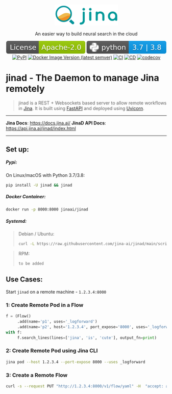 <p align="center">
<img src="https://github.com/jina-ai/jina/blob/master/.github/logo-only.gif?raw=true" alt="Jina banner" width="200px">
</p>
<p align="center">
An easier way to build neural search in the cloud
</p>
<p align="center">
<a href="#license"><img src="https://github.com/jina-ai/jinad/blob/main/.github/badges/license-badge.svg?raw=true" alt="Jina" title="Jinas is licensed under Apache-2.0"></a>
<a href="https://pypi.org/project/jinad/"><img src="https://github.com/jina-ai/jinad/blob/main/.github/badges/python-badge.svg?raw=true" alt="Python 3.7 3.8" title="Jinad supports Python 3.7 and above"></a>
<a href="https://pypi.org/project/jinad/"><img src="https://img.shields.io/pypi/v/jinad?color=%23099cec&amp;label=PyPI&amp;logo=pypi&amp;logoColor=white" alt="PyPI"></a>
<a href="https://hub.docker.com/r/jinaai/jinad/tags"><img src="https://img.shields.io/docker/v/jinaai/jinad?color=%23099cec&amp;label=Docker&amp;logo=docker&amp;logoColor=white&amp;sort=semver" alt="Docker Image Version (latest semver)"></a>
<a href="https://github.com/jina-ai/jinad/actions?query=workflow%3ACI"><img src="https://github.com/jina-ai/jinad/workflows/CI/badge.svg" alt="CI"></a>
<a href="https://github.com/jina-ai/jinad/actions?query=workflow%3ACD"><img src="https://github.com/jina-ai/jinad/workflows/CD/badge.svg?branch=main" alt="CD"></a>
<a href="https://codecov.io/gh/jina-ai/jinad"><img src="https://codecov.io/gh/jina-ai/jinad/branch/main/graph/badge.svg" alt="codecov"></a>
</p>

# jinad - The Daemon to manage Jina remotely

> jinad is a REST + Websockets based server to allow remote workflows in [Jina](https://github.com/jina-ai/jina). It is built using [FastAPI](https://fastapi.tiangolo.com/) and deployed using [Uvicorn](https://www.uvicorn.org/).

---
**Jina Docs**:      https://docs.jina.ai/
**JinaD API Docs**: https://api.jina.ai/jinad/index.html

---

## Set up:
##### Pypi:
On Linux/macOS with Python 3.7/3.8:

```bash
pip install -U jinad && jinad
```

##### Docker Container:

```bash
docker run -p 8000:8000 jinaai/jinad
```

##### Systemd:
<!-- TODO: Move this link to api.jina.ai -->

> Debian / Ubuntu:
> ```bash
> curl -L https://raw.githubusercontent.com/jina-ai/jinad/main/scripts/deb-systemd.sh | bash
> ```

> RPM:
> ```bash
> to be added
> ```


## Use Cases:
Start `jinad` on a remote machine - `1.2.3.4:8000`

### 1: Create Remote Pod in a Flow

```python
f = (Flow()
     .add(name='p1', uses='_logforward')
     .add(name='p2', host='1.2.3.4', port_expose='8000', uses='_logforward')
with f:
     f.search_lines(lines=['jina', 'is', 'cute'], output_fn=print)
```


### 2: Create Remote Pod using Jina CLI

```bash
jina pod --host 1.2.3.4 --port-expose 8000 --uses _logforward
```

### 3: Create a Remote Flow

```bash
curl -s --request PUT "http://1.2.3.4:8000/v1/flow/yaml" -H  "accept: application/json" -H  "Content-Type: multipart/form-data" -F "uses_files=@helloworld.encoder.yml" -F "uses_files=@helloworld.indexer.yml" -F "pymodules_files=@components.py" -F "yamlspec=@helloworld.flow.index.yml"
```


<!--
TODO(Deepankar): move this to DEBUG.MD
You can verify whether it running properly by

```bash
export JINAD_IP=1.2.3.4
export JINAD_PORT=8000
curl -s -o /dev/null -w "%{http_code}"  http://$JINAD_IP:$JINAD_PORT/v1/alive
```

> `1.2.3.4` is the public ip of your instance. By default, jinad is listening to the port `8000`

 -->


<!--## Use Case 3: Create Peas on remote using Jina CLI

```
jina pea --host 1.2.3.4 --port-expose 8000 --role SINGLETON
```

> Make sure `jinad` is running in `pea` context

> we need to pass a valid `role` for this (pydantic issue to be fixed)-->






<!--1. Create a new instance on AWS and log into the instance

```bash
ssh -i your.pem ubuntu@ec2-1-2-3-4.us-east-2.compute.amazonaws.com
```


1. Install the required packages

```bash
sudo apt-get update
sudo apt-get -y install python3.8 python3.8-dev python3.8-distutils python3.8-venv python3-pip
```

3. Install jina

```bash
git clone https://github.com/jina-ai/jina.git
cd jina
pip3 install -e .
```

4. Install jinad

```bash
git clone https://github.com/jina-ai/jinad.git
cd jinad/
pip3 install -r jinad/requirements.txt
```

5. Install & Configure `Fluentd`

```
sudo mkdir -p /var/run/td-agent/
sudo touch /var/run/td-agent/td-agent.pid
curl -L https://toolbelt.treasuredata.com/sh/install-ubuntu-focal-td-agent4.sh | sh
echo 'FLUENT_CONF=/home/ubuntu/jina/jina/resources/fluent.conf' | sudo tee -a /etc/default/td-agent
sudo systemctl restart td-agent
```

5. Create a systemd service

```
sudo bash -c 'cat  << EOF > /etc/systemd/system/jinad.service
[Unit]
Description=jina remote manager
After=network.target

[Service]
User=ubuntu
WorkingDirectory=/home/ubuntu/jinad/jinad
Environment=JINAD_PORT=8000
Environment=JINAD_CONTEXT=all
ExecStart=/usr/bin/python3.8 main.py
Restart=always

[Install]
WantedBy=multi-user.target
EOF'
```

6. Start the service to be constantly running in the background

```
sudo systemctl daemon-reload
sudo systemctl start jinad.service

```

7. To follow the logs via journald


```
journalctl -u jinad -f
```

8. Verify whether jinad is properly running, one can use the following lines

```bash
export JINAD_IP=1.2.3.4
export JINAD_PORT=8000
curl -s -o /dev/null -w "%{http_code}"  http://$JINAD_IP:$JINAD_PORT/v1/alive
```

Alternatives, open `http://1.2.3.4:8000/docs` on your browser and you will see the API documentations of jinad.


> env `JINAD_CONTEXT` is used to set up the jinad context. The possible values are  `all` (default), `flow`, `pod`, and `pea`. When we use `JINAD_CONTEXT=pod`, it will set jinad to create Pods.

> env `JINAD_PORT` is used to set a port on which Uvicorn runs (default: 8000)

-->




